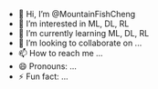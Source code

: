 - 👋 Hi, I’m @MountainFishCheng
- 👀 I’m interested in ML, DL, RL
- 🌱 I’m currently learning ML, DL, RL
- 💞️ I’m looking to collaborate on ...
- 📫 How to reach me ...
- 😄 Pronouns: ...
- ⚡ Fun fact: ...

<!---
MountainFishCheng/MountainFishCheng is a ✨ special ✨ repository because its `README.md` (this file) appears on your GitHub profile.
You can click the Preview link to take a look at your changes.
--->
